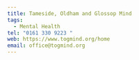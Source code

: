```yaml
---
title: Tameside, Oldham and Glossop Mind
tags:
  - Mental Health
tel: "0161 330 9223 "
web: https://www.togmind.org/home
email: office@togmind.org
---
```

